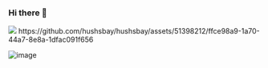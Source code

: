### Hi there 👋

<!--
**hushsbay/hushsbay** is a ✨ _special_ ✨ repository because its `README.md` (this file) appears on your GitHub profile.

Here are some ideas to get you started:

- 🔭 I’m currently working on ...
- 🌱 I’m currently learning ...
- 👯 I’m looking to collaborate on ...
- 🤔 I’m looking for help with ...
- 💬 Ask me about ...
- 📫 How to reach me: ...
- 😄 Pronouns: ...
- ⚡ Fun fact: ...
-->

<img class="coImg32" src="https://hushsbay.com/img/hushsbay.png"/>
https://github.com/hushsbay/hushsbay/assets/51398212/ffce98a9-1a70-44a7-8e8a-1dfac091f656

![image](https://github.com/hushsbay/hushsbay/assets/51398212/ffce98a9-1a70-44a7-8e8a-1dfac091f656)
